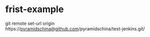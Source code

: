 # frist-example

git remote set-url origin https://pyramidschina@github.com/pyramidschina/test-jenkins.git/

